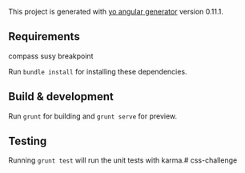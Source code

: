 This project is generated with [yo angular generator](https://github.com/yeoman/generator-angular)
version 0.11.1.

## Requirements

compass
susy
breakpoint

Run `bundle install` for installing these dependencies.

## Build & development

Run `grunt` for building and `grunt serve` for preview.

## Testing

Running `grunt test` will run the unit tests with karma.# css-challenge
